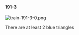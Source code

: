 #### 191-3
![train-191-3-0.png](https://github.com/lil-lab/nlvr/raw/master/nlvr/train/images/3/train-191-3-0.png "train-191-3-0.png")

There are at least 2 blue triangles